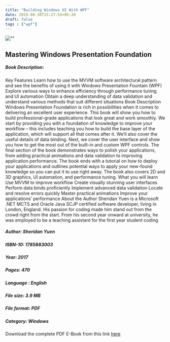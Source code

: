 ```yaml
---
title: "Building Windows UI With WPF"
date: 2019-08-30T15:27:53+05:30
draft: false
tags : ["wpf"]
---
```


![""](https://i.ibb.co/XY3Ys6C/Mastering-Windows-Presentation-Foundation-400x493.jpg)

## Mastering Windows Presentation Foundation

##### Book Description:

<p>Key Features Learn how to use the MVVM software architectural pattern and see the benefits of using it with Windows Presentation Fountain (WPF) Explore various ways to enhance efficiency through performance tuning and UI automation Obtain a deep understanding of data validation and understand various methods that suit different situations Book Description Windows Presentation Foundation is rich in possibilities when it comes to delivering an excellent user experience. This book will show you how to build professional-grade applications that look great and work smoothly. We start by providing you with a foundation of knowledge to improve your workflow – this includes teaching you how to build the base layer of the application, which will support all that comes after it. We’ll also cover the useful details of data binding. Next, we cover the user interface and show you how to get the most out of the built-in and custom WPF controls. The final section of the book demonstrates ways to polish your applications, from adding practical animations and data validation to improving application performance. The book ends with a tutorial on how to deploy your applications and outlines potential ways to apply your new-found knowledge so you can put it to use right away. The book also covers 2D and 3D graphics, UI automation, and performance tuning. What you will learn Use MVVM to improve workflow Create visually stunning user interfaces Perform data binds proficiently Implement advanced data validation Locate and resolve errors quickly Master practical animations Improve your applications’ performance About the Author Sheridan Yuen is a Microsoft .NET MCTS and Oracle Java SCJP certified software developer, living in London, England. His passion for coding made him stand out from the crowd right from the start. From his second year onward at university, he was employed to be a teaching assistant for the first year student coding</p>

##### Author: Sheridan Yuen
##### ISBN-10: 1785883003
##### Year: 2017
##### Pages: 470
##### Language : English
##### File size: 3.9 MB
##### File format: PDF
##### Category: Windows

<p>Download the complete PDF E-Book from this link <a href="https://github.com/nirzaf/Mastering-Windows-Presentation-Foundation/blob/master/Mastering%20Windows%20Presentation%20Foundation.pdf">here</a></p>

